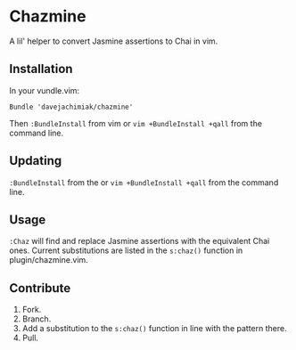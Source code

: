 # Chazmine
A lil' helper to convert Jasmine assertions to Chai in vim.

## Installation
In your vundle.vim:
```vim
Bundle 'davejachimiak/chazmine'
```

Then `:BundleInstall` from vim or `vim +BundleInstall +qall` from the command line.

## Updating
`:BundleInstall` from the or `vim +BundleInstall +qall` from the command line.

## Usage
`:Chaz` will find and replace Jasmine assertions with the equivalent Chai ones. Current substitutions are listed in the `s:chaz()` function in plugin/chazmine.vim.

## Contribute
1. Fork.
2. Branch.
3. Add a substitution to the `s:chaz()` function in line with the pattern there.
4. Pull.
